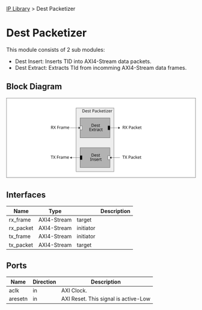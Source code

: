 [IP Library](../../doc.md) > Dest Packetizer


# Dest Packetizer

This module consists of 2 sub modules:

- Dest Insert: Inserts TID into AXI4-Stream data packets.
- Dest Extract: Extracts TId from incomming AXI4-Stream data frames.


## Block Diagram

![block diagram](figs/bd.svg)


## Interfaces

| Name  | Type |        | Description |
|-------|------|--------|-------------|
| rx_frame  | AXI4-Stream | target    |
| rx_packet | AXI4-Stream | initiator |
| tx_frame  | AXI4-Stream | initiator |
| tx_packet | AXI4-Stream | target    |


## Ports

| Name  | Direction | Description |
|-------|-----------|-------------|
| aclk    | in  | AXI Clock.
| aresetn | in  | AXI Reset. This signal is active-Low

